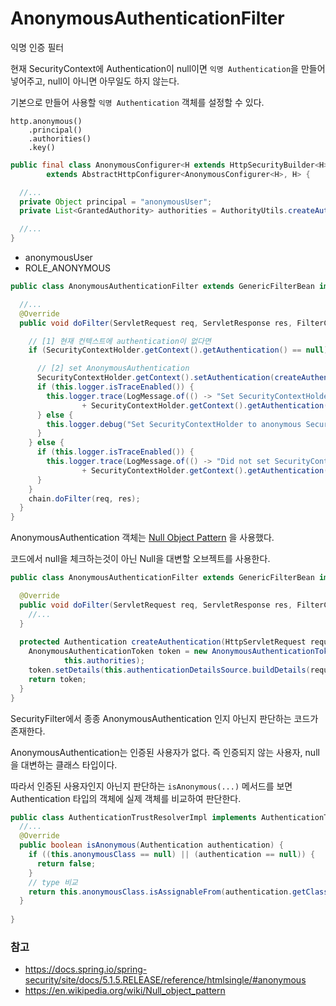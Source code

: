 # AnonymousAuthenticationFilter

익명 인증 필터

현재 SecurityContext에 Authentication이 null이면 `익명 Authentication`을 만들어 넣어주고, null이
아니면 아무일도 하지 않는다.

기본으로 만들어 사용할 `익명 Authentication` 객체를 설정할 수 있다.

``` text
http.anonymous()
    .principal()
    .authorities()
    .key()
```

```java
public final class AnonymousConfigurer<H extends HttpSecurityBuilder<H>>
        extends AbstractHttpConfigurer<AnonymousConfigurer<H>, H> {

  //...
  private Object principal = "anonymousUser";
  private List<GrantedAuthority> authorities = AuthorityUtils.createAuthorityList("ROLE_ANONYMOUS");

  //...
}
```

- anonymousUser
- ROLE_ANONYMOUS

```java
public class AnonymousAuthenticationFilter extends GenericFilterBean implements InitializingBean {

  //...
  @Override
  public void doFilter(ServletRequest req, ServletResponse res, FilterChain chain) throws IOException, ServletException {

    // [1] 현재 컨텍스트에 authentication이 없다면
    if (SecurityContextHolder.getContext().getAuthentication() == null) {

      // [2] set AnonymousAuthentication  
      SecurityContextHolder.getContext().setAuthentication(createAuthentication((HttpServletRequest) req));
      if (this.logger.isTraceEnabled()) {
        this.logger.trace(LogMessage.of(() -> "Set SecurityContextHolder to "
                + SecurityContextHolder.getContext().getAuthentication()));
      } else {
        this.logger.debug("Set SecurityContextHolder to anonymous SecurityContext");
      }
    } else {
      if (this.logger.isTraceEnabled()) {
        this.logger.trace(LogMessage.of(() -> "Did not set SecurityContextHolder since already authenticated "
                + SecurityContextHolder.getContext().getAuthentication()));
      }
    }
    chain.doFilter(req, res);
  }
}
```

AnonymousAuthentication 객체는 [Null Object Pattern](https://en.wikipedia.org/wiki/Null_object_pattern) 을
사용했다.

코드에서 null을 체크하는것이 아닌 Null을 대변할 오브젝트를 사용한다.

```java
public class AnonymousAuthenticationFilter extends GenericFilterBean implements InitializingBean {

  @Override
  public void doFilter(ServletRequest req, ServletResponse res, FilterChain chain) throws IOException, ServletException {
    //...
  }
  
  protected Authentication createAuthentication(HttpServletRequest request) {
    AnonymousAuthenticationToken token = new AnonymousAuthenticationToken(this.key, this.principal,
            this.authorities);
    token.setDetails(this.authenticationDetailsSource.buildDetails(request));
    return token;
  }
}
```

SecurityFilter에서 종종 AnonymousAuthentication 인지 아닌지 판단하는 코드가 존재한다.

AnonymousAuthentication는 인증된 사용자가 없다. 즉 인증되지 않는 사용자, null 을 대변하는 클래스 타입이다.

따라서 인증된 사용자인지 아닌지 판단하는 `isAnonymous(...)` 메서드를 보면 Authentication 타입의 객체에 실제 객체를 비교하여 판단한다.

```java
public class AuthenticationTrustResolverImpl implements AuthenticationTrustResolver {
  //...
  @Override
  public boolean isAnonymous(Authentication authentication) {
    if ((this.anonymousClass == null) || (authentication == null)) {
      return false;
    }
    // type 비교
    return this.anonymousClass.isAssignableFrom(authentication.getClass());
  }
  
}
```

### 참고

- https://docs.spring.io/spring-security/site/docs/5.1.5.RELEASE/reference/htmlsingle/#anonymous
- https://en.wikipedia.org/wiki/Null_object_pattern

